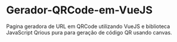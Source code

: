 # Gerador-QRCode-em-VueJS
Pagina geradora de URL em QRCode utilizando VueJS e biblioteca JavaScript Qrious pura para geração de código QR usando canvas.
